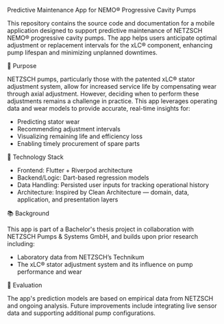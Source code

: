 Predictive Maintenance App for NEMO® Progressive Cavity Pumps

This repository contains the source code and documentation for a mobile application designed to support predictive maintenance of NETZSCH NEMO® progressive cavity pumps. The app helps users anticipate optimal adjustment or replacement intervals for the xLC® component, enhancing pump lifespan and minimizing unplanned downtimes.

🚀 Purpose

NETZSCH pumps, particularly those with the patented xLC® stator adjustment system, allow for increased service life by compensating wear through axial adjustment. However, deciding when to perform these adjustments remains a challenge in practice. This app leverages operating data and wear models to provide accurate, real-time insights for:

- Predicting stator wear
- Recommending adjustment intervals
- Visualizing remaining life and efficiency loss
- Enabling timely procurement of spare parts

🧠 Technology Stack

- Frontend: Flutter + Riverpod architecture
- Backend/Logic: Dart-based regression models
- Data Handling: Persisted user inputs for tracking operational history
- Architecture: Inspired by Clean Architecture — domain, data, application, and presentation layers

📚 Background

This app is part of a Bachelor's thesis project in collaboration with NETZSCH Pumps & Systems GmbH, and builds upon prior research including:

- Laboratory data from NETZSCH’s Technikum
- The xLC® stator adjustment system and its influence on pump performance and wear

🧪 Evaluation

The app's prediction models are based on empirical data from NETZSCH and ongoing analysis. Future improvements include integrating live sensor data and supporting additional pump configurations.
